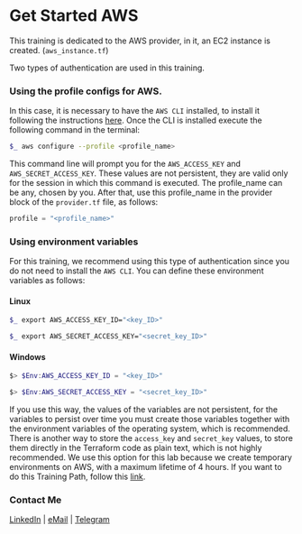 # Get Started AWS

This training is dedicated to the AWS provider, in it, an EC2 instance is created. (`aws_instance.tf`)

Two types of authentication are used in this training.

### Using the profile configs for AWS.

In this case, it is necessary to have the `AWS CLI` installed, to install it following the instructions [here](https://docs.aws.amazon.com/cli/latest/userguide/getting-started-install.html). Once the CLI is installed execute the following command in the terminal:

```sh
$_ aws configure --profile <profile_name>
```

This command line will prompt you for the `AWS_ACCESS_KEY` and `AWS_SECRET_ACCESS_KEY`. These values are not persistent, they are valid only for the session in which this command is executed. The profile_name can be any, chosen by you. After that, use this profile_name in the provider block of the `provider.tf` file, as follows:

```terraform
profile = "<profile_name>"
```

### Using environment variables

For this training, we recommend using this type of authentication since you do not need to install the `AWS CLI`. You can define these environment variables as follows:

#### Linux

```sh
$_ export AWS_ACCESS_KEY_ID="<key_ID>"

$_ export AWS_SECRET_ACCESS_KEY="<secret_key_ID>"
```

#### Windows

```Powershell
$> $Env:AWS_ACCESS_KEY_ID = "<key_ID>"

$> $Env:AWS_SECRET_ACCESS_KEY = "<secret_key_ID>"
```

If you use this way, the values of the variables are not persistent, for the variables to persist over time you must create those variables together with the environment variables of the operating system, which is recommended. There is another way to store the `access_key` and `secret_key` values, to store them directly in the Terraform code as plain text, which is not highly recommended. We use this option for this lab because we create temporary environments on AWS, with a maximum lifetime of 4 hours. If you want to do this Training Path, follow this [link](https://learn.hashicorp.com/collections/terraform/aws-get-started).

### Contact Me

[LinkedIn](https://www.linkedin.com/in/adejonghm/) | [eMail](mailto:dejongh.morell@gmail.com) | [Telegram](https://t.me/adejonghm)
